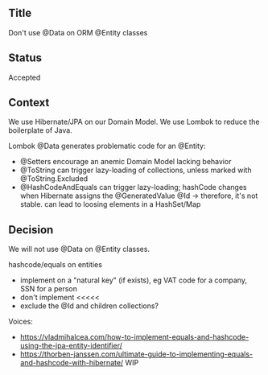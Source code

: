 ## Title
Don't use @Data on ORM @Entity classes

## Status
Accepted

## Context
We use Hibernate/JPA on our Domain Model.
We use Lombok to reduce the boilerplate of Java.

Lombok @Data generates problematic code for an @Entity:
- @Setters encourage an anemic Domain Model lacking behavior
- @ToString can trigger lazy-loading of collections, unless marked with @ToString.Excluded 
- @HashCodeAndEquals can trigger lazy-loading; hashCode changes when Hibernate assigns the @GeneratedValue @Id -> therefore, it's not stable. can lead to loosing elements in a HashSet/Map

## Decision
We will not use @Data on @Entity classes.

hashcode/equals on entities
- implement on a "natural key" (if exists), eg VAT code for a company, SSN for a person
- don't implement <<<<<
- exclude the @Id and children collections?


Voices:
- https://vladmihalcea.com/how-to-implement-equals-and-hashcode-using-the-jpa-entity-identifier/
- https://thorben-janssen.com/ultimate-guide-to-implementing-equals-and-hashcode-with-hibernate/
WIP